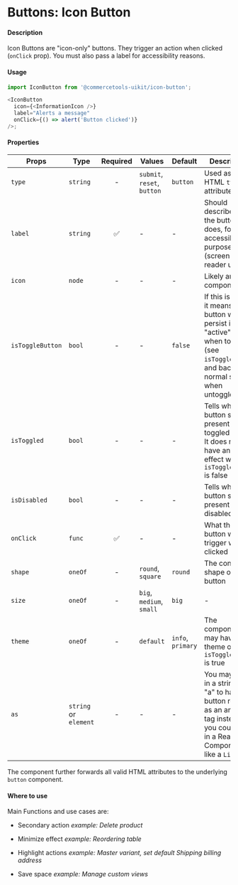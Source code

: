 # Buttons: Icon Button

#### Description

Icon Buttons are "icon-only" buttons. They trigger an action when clicked
(`onClick` prop). You must also pass a label for accessibility reasons.

#### Usage

```js
import IconButton from '@commercetools-uikit/icon-button';

<IconButton
  icon={<InformationIcon />}
  label="Alerts a message"
  onClick={() => alert('Button clicked')}
/>;
```

#### Properties

| Props            | Type                  | Required | Values                      | Default           | Description                                                                                                                                      |
| ---------------- | --------------------- | :------: | --------------------------- | ----------------- | ------------------------------------------------------------------------------------------------------------------------------------------------ |
| `type`           | `string`              |    -     | `submit`, `reset`, `button` | `button`          | Used as the HTML `type` attribute.                                                                                                               |
| `label`          | `string`              |    ✅    | -                           | -                 | Should describe what the button does, for accessibility purposes (screen-reader users)                                                           |
| `icon`           | `node`                |    -     | -                           | -                 | Likely an `Icon` component                                                                                                                       |
| `isToggleButton` | `bool`                |    -     | -                           | `false`           | If this is active, it means the button will persist in an "active" state when toggled (see `isToggled`), and back to normal state when untoggled |
| `isToggled`      | `bool`                |    -     | -                           | -                 | Tells when the button should present a toggled state. It does not have any effect when `isToggleButton` is false                                 |
| `isDisabled`     | `bool`                |    -     | -                           | -                 | Tells when the button should present a disabled state                                                                                            |
| `onClick`        | `func`                |    ✅    | -                           | -                 | What the button will trigger when clicked                                                                                                        |
| `shape`          | `oneOf`               |    -     | `round`, `square`           | `round`           | The container shape of the button                                                                                                                |
| `size`           | `oneOf`               |    -     | `big`, `medium`, `small`    | `big`             | -                                                                                                                                                |
| `theme`          | `oneOf`               |    -     | `default`                   | `info`, `primary` | The component may have a theme only if `isToggleButton` is true                                                                                  |
| `as`             | `string` or `element` |    -     | -                           | -                 | You may pass in a string like "a" to have the button render as an anchor tag instead. Or you could pass in a React Component, like a `Link`.     |

The component further forwards all valid HTML attributes to the underlying `button` component.

#### Where to use

Main Functions and use cases are:

- Secondary action _example: Delete product_

- Minimize effect _example: Reordering table_

- Highlight actions _example: Master variant, set default Shipping billing
  address_

- Save space _example: Manage custom views_
